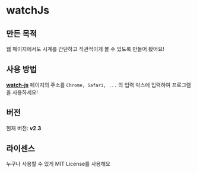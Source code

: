 # watchJs

## 만든 목적
웹 페이지에서도 시계를 간단하고 직관적이게 볼 수 있도록 만들어 봤어요!

## 사용 방법
[**watch-js**](https://watch-js.netlify.app) 페이지의 주소를 `Chrome, Safari, ...` 의 입력 박스에 입력하여 프로그램을 사용하세요!

## 버전
현재 버전: **v2.3**

## 라이센스
누구나 사용할 수 있게 MIT License를 사용해요

